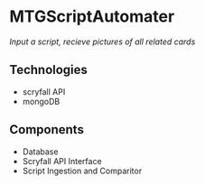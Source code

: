 # MTGScriptAutomater

*Input a script, recieve pictures of all related cards*


## Technologies
* scryfall API
* mongoDB


## Components
* Database 
* Scryfall API Interface
* Script Ingestion and Comparitor 
